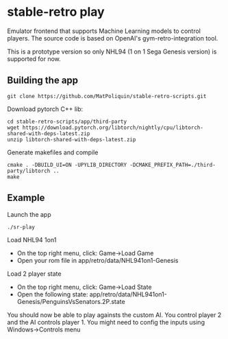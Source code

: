 # stable-retro play
Emulator frontend that supports Machine Learning models to control players. The source code is based on OpenAI's gym-retro-integration tool.

This is a prototype version so only NHL94 (1 on 1 Sega Genesis version) is supported for now.

## Building the app

```
git clone https://github.com/MatPoliquin/stable-retro-scripts.git
```

Download pytorch C++ lib:
```
cd stable-retro-scripts/app/third-party
wget https://download.pytorch.org/libtorch/nightly/cpu/libtorch-shared-with-deps-latest.zip
unzip libtorch-shared-with-deps-latest.zip
```

Generate makefiles and compile
```
cmake . -DBUILD_UI=ON -UPYLIB_DIRECTORY -DCMAKE_PREFIX_PATH=./third-party/libtorch ..
make
```

## Example
Launch the app
```
./sr-play
```

Load NHL94 1on1
*   On the top right menu, click: Game->Load Game
*   Open your rom file in app/retro/data/NHL941on1-Genesis

Load 2 player state
*   On the top right menu, click: Game->Load State
*   Open the following state: app/retro/data/NHL941on1-Genesis/PenguinsVsSenators.2P.state

You should now be able to play againsts the custom AI. You control player 2 and the AI controls player 1.
You might need to config the inputs using Windows->Controls menu
